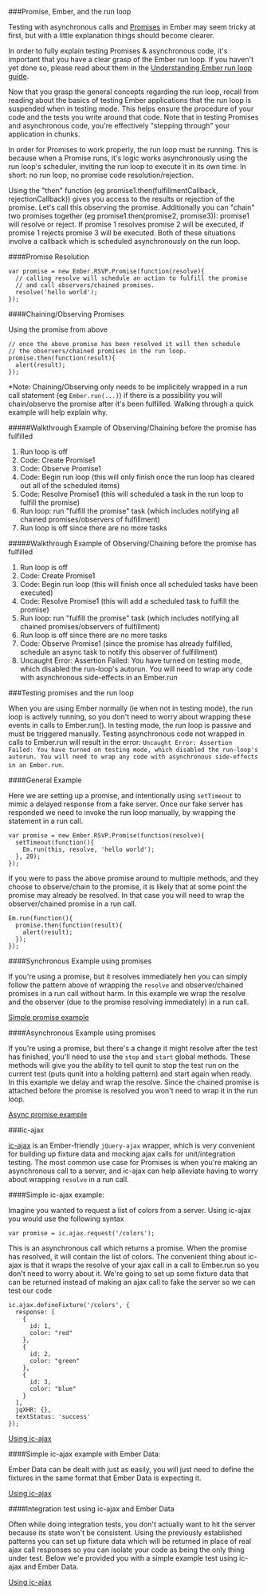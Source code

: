###Promise, Ember, and the run loop

Testing with asynchronous calls and [Promises](/api/classes/Ember.RSVP.Promise.html) in Ember may seem tricky at first, but with a little explanation things should become clearer.

In order to fully explain testing Promises & asynchronous code, it's important that you have a clear grasp of the Ember run loop. If you haven't yet done so, please read about them in the [Understanding Ember run loop guide](/guides/understanding-ember/run-loop/).

Now that you grasp the general concepts regarding the run loop, recall from reading about the basics of testing Ember applications that the run loop is suspended when in testing mode.  This helps ensure the procedure of your code and the tests you write around that code. Note that in testing Promises and asynchronous code, you're effectively "stepping through" your application in chunks.

In order for Promises to work properly, the run loop must be running. This is because when a Promise runs, it's logic works asynchronously using the run loop's scheduler, inviting the run loop to execute it in its own time. In short: no run loop, no promise code resolution/rejection.

Using the "then" function (eg promise1.then(fulfillmentCallback, rejectionCallback)) gives you access to the results or rejection of the promise. Let's call this observing the promise.  Additionally you can "chain" two promises together (eg promise1.then(promise2, promise3)): promise1 will resolve or reject.  If promise 1 resolves promise 2 will be executed, if promise 1 rejects promise 3 will be executed.  Both of these situations involve a callback which is scheduled asynchronously on the run loop.

####Promise Resolution

    var promise = new Ember.RSVP.Promise(function(resolve){
      // calling resolve will schedule an action to fulfill the promise
      // and call observers/chained promises.
      resolve('hello world');
    });

####Chaining/Observing Promises

Using the promise from above

    // once the above promise has been resolved it will then schedule
    // the observers/chained promises in the run loop.
    promise.then(function(result){
      alert(result);
    });

*Note: Chaining/Observing only needs to be implicitely wrapped in a run call statement (eg `Ember.run(...)`) if there is a possibility you will chain/observe the promise after it's been fulfilled.  Walking through a quick example will help explain why.

#####Walkthrough Example of Observing/Chaining before the promise has fulfilled

1. Run loop is off
2. Code: Create Promise1
3. Code: Observe Promise1
4. Code: Begin run loop (this will only finish once the run loop has cleared out all of the scheduled items)
5. Code: Resolve Promise1 (this will scheduled a task in the run loop to fulfill the promise)
6. Run loop: run "fulfill the promise" task (which includes notifying all chained promises/observers of fulfillment)
7. Run loop is off since there are no more tasks

#####Walkthrough Example of Observing/Chaining before the promise has fulfilled

1. Run loop is off
2. Code: Create Promise1
4. Code: Begin run loop (this will finish once all scheduled tasks have been executed)
5. Code: Resolve Promise1 (this will add a scheduled task to fulfill the promise)
6. Run loop: run "fulfill the promise" task (which includes notifying all chained promises/observers of fulfillment)
7. Run loop is off since there are no more tasks
8. Code: Observe Promise1 (since the promise has already fulfilled, schedule an async task to notify this observer of fulfillment)
9. Uncaught Error: Assertion Failed: You have turned on testing mode, which disabled the run-loop's autorun. You will need to wrap any code with asynchronous side-effects in an Ember.run


###Testing promises and the run loop

When you are using Ember normally (ie when not in testing mode), the run loop is actively running, so you don't need to worry about wrapping these events in calls to Ember.run(). In testing mode, the run loop is passive and must be triggered manually.  Testing asynchronous code not wrapped in calls to Ember.run will result in the error: `Uncaught Error: Assertion Failed: You have turned on testing mode, which disabled the run-loop's autorun. You will need to wrap any code with asynchronous side-effects in an Ember.run`.

####General Example

Here we are setting up a promise, and intentionally using `setTimeout` to mimic a delayed response from a fake server.  Once our fake server has responded we need to invoke the run loop manually, by wrapping the statement in a run call.

    var promise = new Ember.RSVP.Promise(function(resolve){
      setTimeout(function(){
        Em.run(this, resolve, 'hello world');
      }, 20);
    });

If you were to pass the above promise around to multiple methods, and they choose to observe/chain to the promise, it is likely that at some point the promise may already be resolved.  In that case you will need to wrap the observer/chained promise in a run call.

    Em.run(function(){
      promise.then(function(result){
        alert(result);
      });
    });

####Synchronous Example using promises

If you're using a promise, but it resolves immediately hen you can simply follow the pattern above of wrapping the `resolve` and observer/chained promises in a run call without harm.  In this example we wrap the resolve and the observer (due to the promise resolving immediately) in a run call.

<script src="http://static.jsbin.com/js/embed.js"></script>
<a class="jsbin-embed" href="http://jsbin.com/qoyinucu/45/embed?js,output">Simple promise example</a>


####Asynchronous Example using promises

If you're using a promise, but there's a change it might resolve after the test has finished, you'll need to use the `stop` and `start` global methods.  These methods will give you the ability to tell qunit to stop the test run on the current test (puts qunit into a holding pattern) and start again when ready.  In this example we delay and wrap the resolve.  Since the chained promise is attached before the promise is resolved you won't need to wrap it in the run loop.

<a class="jsbin-embed" href="http://jsbin.com/qoyinucu/46/embed?js,output">Async promise example</a>


###ic-ajax

[ic-ajax](https://github.com/instructure/ic-ajax) is an Ember-friendly `jQuery-ajax` wrapper, which is very convenient for building up fixture data and mocking ajax calls for unit/integration testing. The most common use case for Promises is when you're making an asynchronous call to a server, and ic-ajax can help alleviate having to worry about wrapping `resolve` in a run call.

####Simple ic-ajax example:

Imagine you wanted to request a list of colors from a server.  Using ic-ajax you would use the following syntax

    var promise = ic.ajax.request('/colors');

This is an asynchronous call which returns a promise. When the promise has resolved, it will contain the list of colors. The convenient thing about ic-ajax is that it wraps the resolve of your ajax call in a call to Ember.run so you don't need to worry about it. We're going to set up some fixture data that can be returned instead of making an ajax call to fake the server so we can test our code

    ic.ajax.defineFixture('/colors', {
      response: [
        {
          id: 1,
          color: "red"
        },
        {
          id: 2,
          color: "green"
        },
        {
          id: 3,
          color: "blue"
        }
      ],
      jqXHR: {},
      textStatus: 'success'
    });


<a class="jsbin-embed" href="http://jsbin.com/OxIDiVU/366/embed?js,output">Using ic-ajax</a>

####Simple ic-ajax example with Ember Data:

Ember Data can be dealt with just as easily, you will just need to define the fixtures in the same format that Ember Data is expecting it.

<a class="jsbin-embed" href="http://emberjs.jsbin.com/OxIDiVU/361/embed?js,output">Using ic-ajax</a>

####Integration test using ic-ajax and Ember Data

Often while doing integration tests, you don't actually want to hit the server because its state won't be consistent. Using the previously established patterns you can set up fixture data which will be returned in place of real ajax call responses so you can isolate your code as being the only thing under test. Below we'e provided you with a simple example test using ic-ajax and Ember Data.

<a class="jsbin-embed" href="http://emberjs.jsbin.com/OxIDiVU/365/embed?js,output">Using ic-ajax</a>
